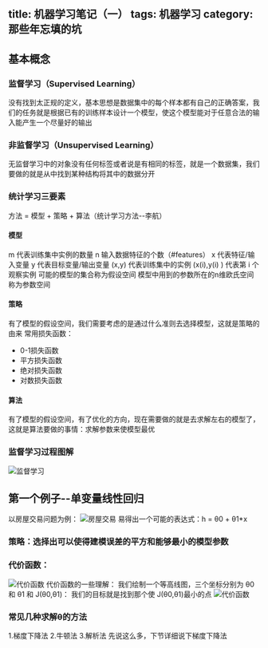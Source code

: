 title: 机器学习笔记（一）
tags: 机器学习
category: 那些年忘填的坑
---
## 基本概念
### 监督学习（Supervised Learning）
没有找到太正规的定义，基本思想是数据集中的每个样本都有自己的正确答案，我们的任务就是根据已有的训练样本设计一个模型，使这个模型能对于任意合法的输入能产生一个尽量好的输出
<!-- more -->
### 非监督学习（Unsupervised Learning）
无监督学习中的对象没有任何标签或者说是有相同的标签，就是一个数据集，我们要做的就是从中找到某种结构将其中的数据分开
### 统计学习三要素
方法 = 模型 + 策略 + 算法（统计学习方法--李航）
#### 模型
m 代表训练集中实例的数量
n 输入数据特征的个数（#features）
x 代表特征/输入变量
y 代表目标变量/输出变量
(x,y) 代表训练集中的实例
(x(i),y(i) ) 代表第 i 个观察实例
可能的模型的集合称为假设空间
模型中用到的参数所在的n维欧氏空间称为参数空间
#### 策略
有了模型的假设空间，我们需要考虑的是通过什么准则去选择模型，这就是策略的由来
常用损失函数：
* 0-1损失函数
* 平方损失函数
* 绝对损失函数
* 对数损失函数

#### 算法
有了模型的假设空间，有了优化的方向，现在需要做的就是去求解左右的模型了，这就是算法要做的事情：求解参数来使模型最优
### 监督学习过程图解
![监督学习](http://7xigyc.com1.z0.glb.clouddn.com/Image%201.png)
## 第一个例子--单变量线性回归
以房屋交易问题为例：
![房屋交易](http://7xigyc.com1.z0.glb.clouddn.com/Image%202.png)
易得出一个可能的表达式：h = θ0 + θ1*x
### 策略：选择出可以使得建模误差的平方和能够最小的模型参数
### 代价函数：
![代价函数](http://7xigyc.com1.z0.glb.clouddn.com/Image%204.png)
代价函数的一些理解：
我们绘制一个等高线图，三个坐标分别为 θ0 和 θ1 和 J(θ0,θ1)：
我们的目标就是找到那个使 J(θ0,θ1)最小的点
![代价函数](http://7xigyc.com1.z0.glb.clouddn.com/Image%203.png)
### 常见几种求解θ的方法
1.梯度下降法
2.牛顿法
3.解析法
先说这么多，下节详细说下梯度下降法